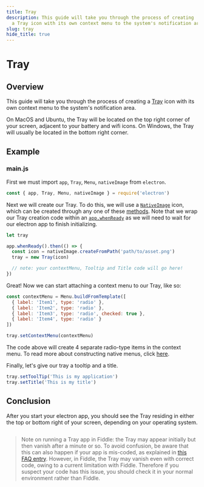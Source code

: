 ```yaml
---
title: Tray
description: This guide will take you through the process of creating
  a Tray icon with its own context menu to the system's notification area.
slug: tray
hide_title: true
---
```


# Tray

## Overview

<!-- ✍ Update this section if you want to provide more details -->

This guide will take you through the process of creating a
[Tray](https://www.electronjs.org/docs/api/tray) icon with
its own context menu to the system's notification area.

On MacOS and Ubuntu, the Tray will be located on the top
right corner of your screen, adjacent to your battery and wifi icons.
On Windows, the Tray will usually be located in the bottom right corner.

## Example

### main.js

First we must import `app`, `Tray`, `Menu`, `nativeImage` from `electron`.

```js
const { app, Tray, Menu, nativeImage } = require('electron')
```

Next we will create our Tray. To do this, we will use a
[`NativeImage`](https://www.electronjs.org/docs/api/native-image) icon,
which can be created through any one of these
[methods](https://www.electronjs.org/docs/api/native-image#methods).
Note that we wrap our Tray creation code within an
[`app.whenReady`](https://www.electronjs.org/docs/api/app#appwhenready)
as we will need to wait for our electron app to finish initializing.

```js title='main.js'
let tray

app.whenReady().then(() => {
  const icon = nativeImage.createFromPath('path/to/asset.png')
  tray = new Tray(icon)

  // note: your contextMenu, Tooltip and Title code will go here!
})
```

Great! Now we can start attaching a context menu to our Tray, like so:

```js
const contextMenu = Menu.buildFromTemplate([
  { label: 'Item1', type: 'radio' },
  { label: 'Item2', type: 'radio' },
  { label: 'Item3', type: 'radio', checked: true },
  { label: 'Item4', type: 'radio' }
])

tray.setContextMenu(contextMenu)
```

The code above will create 4 separate radio-type items in the context menu.
To read more about constructing native menus, click
[here](https://www.electronjs.org/docs/api/menu#menubuildfromtemplatetemplate).

Finally, let's give our tray a tooltip and a title.

```js
tray.setToolTip('This is my application')
tray.setTitle('This is my title')
```

## Conclusion

After you start your electron app, you should see the Tray residing
in either the top or bottom right of your screen, depending on your
operating system.

```fiddle docs/fiddles/native-ui/tray
```
> Note on running a Tray app in Fiddle: the Tray may appear initially but then vanish after a minute or so. To avoid confusion, be aware that this can also happen if your app is mis-coded, as explained in [this FAQ entry](https://www.electronjs.org/docs/latest/faq#my-apps-tray-disappeared-after-a-few-minutes). However, in Fiddle, the Tray may vanish even with correct code, owing to a current limitation with Fiddle. Therefore if you suspect your code has this issue, you should check it in your normal environment rather than Fiddle.

